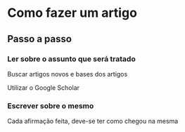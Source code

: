 # Como fazer um artigo

## Passo a passo

### Ler sobre o assunto que será tratado

Buscar artigos novos e bases dos artigos

Utilizar o Google Scholar

### Escrever sobre o mesmo

Cada afirmação feita, deve-se ter como chegou na mesma